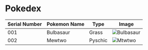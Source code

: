 # Pokedex
| Serial Number | Pokemon Name | Type | Image |
| --- |---| ---| --- |
| 001 | Bulbasaur | Grass | ![Bulbasaur](https://cdn.bulbagarden.net/upload/2/21/001Bulbasaur.png)|
| 002 | Mewtwo | Pyschic | ![Mtwtwo](https://cdn.bulbagarden.net/upload/7/78/150Mewtwo.png)|
